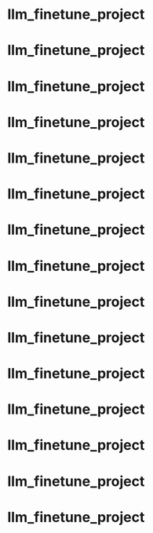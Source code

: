 # llm_finetune_project
# llm_finetune_project
# llm_finetune_project
# llm_finetune_project
# llm_finetune_project
# llm_finetune_project
# llm_finetune_project
# llm_finetune_project
# llm_finetune_project
# llm_finetune_project
# llm_finetune_project
# llm_finetune_project
# llm_finetune_project
# llm_finetune_project
# llm_finetune_project
